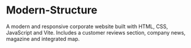 # Modern-Structure
A modern and responsive corporate website built with HTML, CSS, JavaScript and Vite. Includes a customer reviews section, company news, magazine and integrated map.
